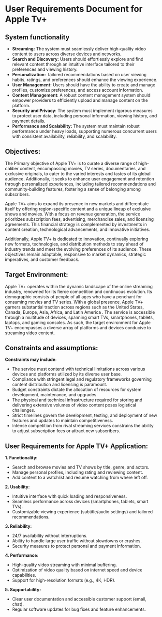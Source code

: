 # User Requirements Document for Apple Tv+
 
## System functionality
 
- **Streaming:** The system must seamlessly deliver high-quality video content to users across diverse devices and networks.
- **Search and Discovery:** Users should effortlessly explore and find relevant content through an intuitive interface tailored to their preferences and viewing history.
- **Personalization:** Tailored recommendations based on user viewing habits, ratings, and preferences should enhance the viewing experience.
- **User Management:** Users should have the ability to create and manage profiles, customize preferences, and access account information.
- **Content Management:** A robust content management system should empower providers to efficiently upload and manage content on the platform.
- **Security and Privacy:** The system must implement rigorous measures to protect user data, including personal information, viewing history, and payment details.
- **Performance and Scalability:** The system must maintain robust performance under heavy loads, supporting numerous concurrent users with consistent availability, reliability, and scalability.
 
 
## Objectives:
 
The Primary objective of Apple TV+ is to curate a diverse range of high-caliber content, encompassing movies, TV series, documentaries, and exclusive originals, to cater to the varied interests and tastes of its global audience. Additionally, it seeks to enhance user engagement and retention through personalized experiences, including tailored recommendations and community-building features, fostering a sense of belonging among subscribers.
 
Apple TV+ aims to expand its presence in new markets and differentiate itself by offering region-specific content and a unique lineup of exclusive shows and movies. With a focus on revenue generation, the service prioritizes subscription fees, advertising, merchandise sales, and licensing agreements. This financial strategy is complemented by investments in content creation, technological advancements, and innovative initiatives.
 
Additionally, Apple TV+ is dedicated to innovation, continually exploring new formats, technologies, and distribution methods to stay ahead of industry trends and meet the evolving preferences of its audience. These objectives remain adaptable, responsive to market dynamics, strategic imperatives, and customer feedback.
 
 
## Target Environment:
 
Apple TV+ operates within the dynamic landscape of the online streaming industry, renowned for its fierce competition and continuous evolution. Its demographic consists of people of all ages who have a penchant for consuming movies and TV series. With a global presence, Apple TV+ garners substantial traction across regions such as the United States, Canada, Europe, Asia, Africa, and Latin America . The service is accessible through a multitude of devices, spanning smart TVs, smartphones, tablets, laptops, and gaming consoles. As such, the target environment for Apple TV+ encompasses a diverse array of platforms and devices conducive to streaming video content.
 
 
## Constraints and assumptions:
 
**Constraints may include:**
 
 - The service must contend with technical limitations across various devices and platforms utilized by its diverse user base.
 - Compliance with stringent legal and regulatory frameworks governing content distribution and licensing is paramount.
 - Budget constraints dictate the allocation of resources for system development, maintenance, and upgrades.
 - The physical and technical infrastructure required for storing and delivering extensive volumes of video content poses logistical challenges.
 - Strict timelines govern the development, testing, and deployment of new features and updates to maintain competitiveness.
 - Intense competition from rival streaming services constrains the ability to adjust subscription fees or attract new subscribers.
 
 
## User Requirements for Apple TV+ Application:
 
**1. Functionality:**
  - Search and browse movies and TV shows by title, genre, and actors.
  - Manage personal profiles, including rating and reviewing content.
  - Add content to a watchlist and resume watching from where left off.
 
**2. Usability:**
  - Intuitive interface with quick loading and responsiveness.
  - Seamless performance across devices (smartphones, tablets, smart TVs).
  - Customizable viewing experience (subtitle/audio settings) and tailored recommendations.
 
**3. Reliability:**
  - 24/7 availability without interruptions.
  - Ability to handle large user traffic without slowdowns or crashes.
  - Security measures to protect personal and payment information.
 
**4. Performance:**
  - High-quality video streaming with minimal buffering.
  - Optimization of video quality based on internet speed and device capabilities.
  - Support for high-resolution formats (e.g., 4K, HDR).
 
**5. Supportability:**
  - Clear user documentation and accessible customer support (email, chat).
  - Regular software updates for bug fixes and feature enhancements.
 
